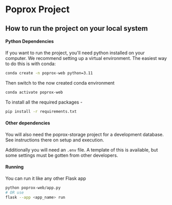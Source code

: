 # Poprox Project

## How to run the project on your local system

#### Python Dependencies

If you want to run the project, you'll need python installed on your computer. We recommend setting up a virtual environment. The easiest way to do this is with conda:

```bash
conda create -n poprox-web python=3.11
```

Then switch to the now created conda environment

```bash
conda activate poprox-web
```

To install all the required packages -

```bash
pip install -r requirements.txt
```

#### Other dependencies

You will also need the poprox-storage project for a development database. See instructions there on setup and execution.

Additionally you will need an `.env` file. A template of this is available, but some settings must be gotten from other developers.

#### Running
You can run it like any other Flask app
```bash
python poprox-web/app.py
# OR use
flask --app <app_name> run
```
